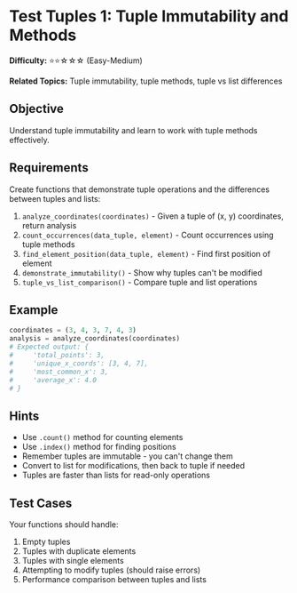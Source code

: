 # Test Tuples 1: Tuple Immutability and Methods

**Difficulty:** ⭐⭐☆☆☆ (Easy-Medium)

**Related Topics:** Tuple immutability, tuple methods, tuple vs list differences

## Objective

Understand tuple immutability and learn to work with tuple methods effectively.

## Requirements

Create functions that demonstrate tuple operations and the differences between tuples and lists:

1. `analyze_coordinates(coordinates)` - Given a tuple of (x, y) coordinates, return analysis
2. `count_occurrences(data_tuple, element)` - Count occurrences using tuple methods
3. `find_element_position(data_tuple, element)` - Find first position of element
4. `demonstrate_immutability()` - Show why tuples can't be modified
5. `tuple_vs_list_comparison()` - Compare tuple and list operations

## Example

```python
coordinates = (3, 4, 3, 7, 4, 3)
analysis = analyze_coordinates(coordinates)
# Expected output: {
#     'total_points': 3,
#     'unique_x_coords': [3, 4, 7],
#     'most_common_x': 3,
#     'average_x': 4.0
# }
```

## Hints

- Use `.count()` method for counting elements
- Use `.index()` method for finding positions
- Remember tuples are immutable - you can't change them
- Convert to list for modifications, then back to tuple if needed
- Tuples are faster than lists for read-only operations

## Test Cases

Your functions should handle:

1. Empty tuples
2. Tuples with duplicate elements
3. Tuples with single elements
4. Attempting to modify tuples (should raise errors)
5. Performance comparison between tuples and lists
